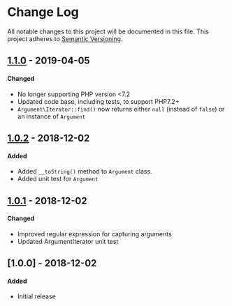 # Change Log
All notable changes to this project will be documented in this file.
This project adheres to [Semantic Versioning](http://semver.org/).

## [1.1.0] - 2019-04-05
#### Changed
- No longer supporting PHP version <7.2
- Updated code base, including tests, to support PHP7.2+
- `Argument\Iterator::find()` now returns either `null` (instead of `false`) or an instance of `Argument`

## [1.0.2] - 2018-12-02
#### Added
- Added `__toString()` method to `Argument` class.
- Added unit test for `Argument`

## [1.0.1] - 2018-12-02
#### Changed
- Improved regular expression for capturing arguments
- Updated ArgumentIterator unit test

## [1.0.0] - 2018-12-02
#### Added
- Initial release

[1.1.0]: https://github.com/pointybeard/symphony-classmapper/compare/1.0.2...1.1.0
[1.0.2]: https://github.com/pointybeard/symphony-classmapper/compare/1.0.1...1.0.2
[1.0.1]: https://github.com/pointybeard/symphony-classmapper/compare/1.0.0...1.0.1
